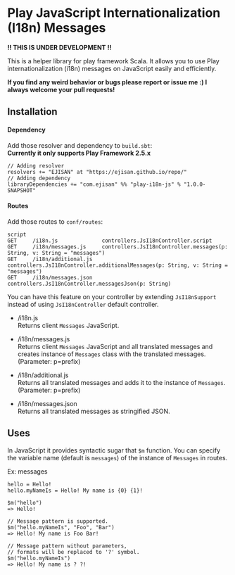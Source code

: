 # Play JavaScript Internationalization (I18n) Messages
**!! THIS IS UNDER DEVELOPMENT !!**

This is a helper library for play framework Scala. It allows you to use Play internationalization (i18n) messages on JavaScript easily and efficiently.


**If you find any weird behavior or bugs please report or issue me :) I always welcome your pull requests!**

## Installation

#### Dependency
Add those resolver and dependency to `build.sbt`:<br>
**Currently it only supports Play Framework 2.5.x**
```
// Adding resolver
resolvers += "EJISAN" at "https://ejisan.github.io/repo/"
// Adding dependency
libraryDependencies += "com.ejisan" %% "play-i18n-js" % "1.0.0-SNAPSHOT"
```

#### Routes
Add those routes to `conf/routes`:
```
script
GET     /i18n.js              controllers.JsI18nController.script
GET     /i18n/messages.js     controllers.JsI18nController.messages(p: String, v: String = "messages")
GET     /i18n/additional.js   controllers.JsI18nController.additionalMessages(p: String, v: String = "messages")
GET     /i18n/messages.json   controllers.JsI18nController.messagesJson(p: String)
```

You can have this feature on your controller by extending `JsI18nSupport` instead of using `JsI18nController` default controller.

- /i18n.js<br>
Returns client `Messages` JavaScript.

- /i18n/messages.js<br>
Returns client `Messages` JavaScript and all translated messages and creates instance of `Messages` class with the translated messages.<br>
(Parameter: p=prefix)

- /i18n/additional.js<br>
Returns all translated messages and adds it to the instance of `Messages`.<br>
(Parameter: p=prefix)

- /i18n/messages.json<br>
Returns all translated messages as stringified JSON.

## Uses
In JavaScript it provides syntactic sugar that `$m` function. You can specify the variable name (default is `messages`) of the instance of `Messages` in routes.

Ex: messages
```
hello = Hello!
hello.myNameIs = Hello! My name is {0} {1}!
```

```
$m("hello")
=> Hello!

// Message pattern is supported.
$m("hello.myNameIs", "Foo", "Bar")
=> Hello! My name is Foo Bar!

// Message pattern without parameters,
// formats will be replaced to '?' symbol.
$m("hello.myNameIs")
=> Hello! My name is ? ?!
```
